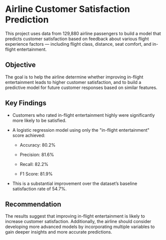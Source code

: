 # Airline Customer Satisfaction Prediction
This project uses data from 129,880 airline passengers to build a model that predicts customer satisfaction based on feedback about various flight experience factors — including flight class, distance, seat comfort, and in-flight entertainment.

## Objective
The goal is to help the airline determine whether improving in-flight entertainment leads to higher customer satisfaction, and to build a predictive model for future customer responses based on similar features.

## Key Findings
- Customers who rated in-flight entertainment highly were significantly more likely to be satisfied.

- A logistic regression model using only the "in-flight entertainment" score achieved:

   - Accuracy: 80.2%

   - Precision: 81.6%

   - Recall: 82.2%

   - F1 Score: 81.9%

- This is a substantial improvement over the dataset’s baseline satisfaction rate of 54.7%.

## Recommendation
The results suggest that improving in-flight entertainment is likely to increase customer satisfaction. Additionally, the airline should consider developing more advanced models by incorporating multiple variables to gain deeper insights and more accurate predictions.


